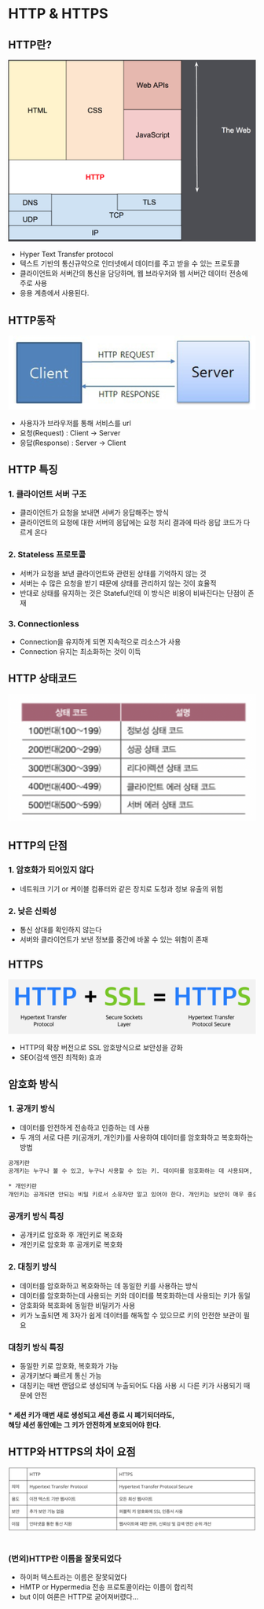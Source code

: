 # HTTP & HTTPS
## HTTP란?
![DP](./img/1.png)
- Hyper Text Transfer protocol
- 텍스트 기반의 통신규약으로 인터넷에서 데이터를 주고 받을 수 있는 프로토콜
- 클라이언트와 서버간의 통신을 담당하며, 웹 브라우저와 웹 서버간 데이터 전송에 주로 사용
- 응용 계층에서 사용된다.

## HTTP동작
![DP](./img/2.png)
- 사용자가 브라우저를 통해 서비스를 url <br>
- 요청(Request)    : Client -> Server <br>
- 응답(Response)   : Server -> Client

## HTTP 특징
### 1. 클라이언트 서버 구조
- 클라이언트가 요청을 보내면 서버가 응답해주는 방식
- 클라이언트의 요청에 대한 서버의 응답에는 요청 처리 결과에 따라 응답 코드가 다르게 온다

### 2. Stateless 프로토콜
- 서버가 요청을 보낸 클라이언트와 관련된 상태를 기억하지 않는 것
- 서버는 수 많은 요청을 받기 때문에 상태를 관리하지 않는 것이 효율적
- 반대로 상태를 유지하는 것은 Stateful인데 이 방식은 비용이 비싸진다는 단점이 존재

### 3. Connectionless
- Connection을 유지하게 되면 지속적으로 리소스가 사용
- Connection 유지는 최소화하는 것이 이득

## HTTP 상태코드
![DP](./img/3.png)

## HTTP의 단점
### 1. 암호화가 되어있지 않다
- 네트워크 기기 or 케이블 컴퓨터와 같은 장치로 도청과 정보 유출의 위험
### 2. 낮은 신뢰성
- 통신 상대를 확인하지 않는다
- 서버와 클라이언트가 보낸 정보를 중간에 바꿀 수 있는 위험이 존재

## HTTPS
![DP](./img/4.png)
- HTTP의 확장 버전으로 SSL 암호방식으로 보안성을 강화
- SEO(검색 엔진 최적화) 효과

## 암호화 방식
### 1. 공개키 방식
- 데이터를 안전하게 전송하고 인증하는 데 사용
- 두 개의 서로 다른 키(공개키, 개인키)를 사용하여 데이터를 암호화하고 복호화하는 방법

``` txt
공개키란
공개키는 누구나 볼 수 있고, 누구나 사용할 수 있는 키. 데이터를 암호화하는 데 사용되며, 암호화된 데이터는 해당 공개 키로만 해독할 수 있다.
```
``` txt
* 개인키란
개인키는 공개되면 안되는 비밀 키로서 소유자만 알고 있어야 한다. 개인키는 보안이 매우 중요하며, 타인과 공유해서는 안된다.
```

### 공개키 방식 특징
- 공개키로 암호화 후 개인키로 복호화
- 개인키로 암호화 후 공개키로 복호화

### 2. 대칭키 방식
- 데이터를 암호화하고 복호화하는 데 동일한 키를 사용하는 방식
- 데이터를 암호화하는데 사용되는 키와 데이터를 복호화하는데 사용되는 키가 동일
- 암호화와 복호화에 동일한 비밀키가 사용
- 키가 노출되면 제 3자가 쉽게 데이터를 해독할 수 있으므로 키의 안전한 보관이 필요

### 대칭키 방식 특징
- 동일한 키로 암호화, 복호화가 가능
- 공개키보다 빠르게 통신 가능
- 대칭키는 매번 랜덤으로 생성되며 누출되어도 다음 사용 시 다른 키가 사용되기 때문에 안전

#### * 세션 키가 매번 새로 생성되고 세션 종료 시 폐기되더라도, <br> 해당 세션 동안에는 그 키가 안전하게 보호되어야 한다.

## HTTP와 HTTPS의 차이 요점
![DP](./img/5.png)


#
### (번외)HTTP란 이름을 잘못되었다
- 하이퍼 텍스트라는 이름은 잘못되었다
- HMTP or Hypermedia 전송 프로토콜이라는 이름이 합리적
- but 이미 여론은 HTTP로 굳어져버렸다...




